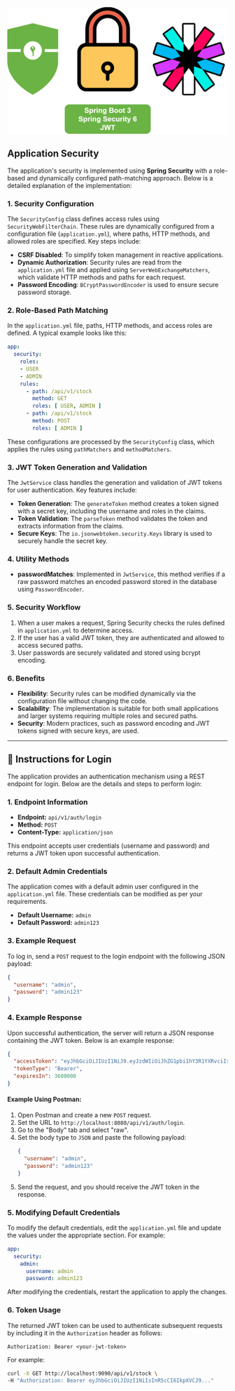 <img src="SpringSecurity.png" alt="Spring Security">

## Application Security

The application's security is implemented using **Spring Security** with a role-based and dynamically configured path-matching approach. Below is a detailed explanation of the implementation:

 ### 1. Security Configuration
The `SecurityConfig` class defines access rules using `SecurityWebFilterChain`. These rules are dynamically configured from a configuration file (`application.yml`), where paths, HTTP methods, and allowed roles are specified. Key steps include:

- **CSRF Disabled**: To simplify token management in reactive applications.
- **Dynamic Authorization**: Security rules are read from the `application.yml` file and applied using `ServerWebExchangeMatchers`, which validate HTTP methods and paths for each request.
- **Password Encoding**: `BCryptPasswordEncoder` is used to ensure secure password storage.

### 2. Role-Based Path Matching
In the `application.yml` file, paths, HTTP methods, and access roles are defined. A typical example looks like this:

```yaml
app:
  security:
    roles:
    - USER
    - ADMIN
    rules:
      - path: /api/v1/stock
        method: GET
        roles: [ USER, ADMIN ]
      - path: /api/v1/stock
        method: POST
        roles: [ ADMIN ]
```

These configurations are processed by the `SecurityConfig` class, which applies the rules using `pathMatchers` and `methodMatchers`.

### 3. JWT Token Generation and Validation
The `JwtService` class handles the generation and validation of JWT tokens for user authentication. Key features include:

- **Token Generation**: The `generateToken` method creates a token signed with a secret key, including the username and roles in the claims.
- **Token Validation**: The `parseToken` method validates the token and extracts information from the claims.
- **Secure Keys**: The `io.jsonwebtoken.security.Keys` library is used to securely handle the secret key.

### 4. Utility Methods
- **passwordMatches**: Implemented in `JwtService`, this method verifies if a raw password matches an encoded password stored in the database using `PasswordEncoder`.

### 5. Security Workflow
1. When a user makes a request, Spring Security checks the rules defined in `application.yml` to determine access.
2. If the user has a valid JWT token, they are authenticated and allowed to access secured paths.
3. User passwords are securely validated and stored using bcrypt encoding.

### 6. Benefits
- **Flexibility**: Security rules can be modified dynamically via the configuration file without changing the code.
- **Scalability**: The implementation is suitable for both small applications and larger systems requiring multiple roles and secured paths.
- **Security**: Modern practices, such as password encoding and JWT tokens signed with secure keys, are used.

---

## 🔐 Instructions for Login

The application provides an authentication mechanism using a REST endpoint for login. Below are the details and steps to perform login:

### 1. Endpoint Information

- **Endpoint:** `api/v1/auth/login`
- **Method:** `POST`
- **Content-Type:** `application/json`

This endpoint accepts user credentials (username and password) and returns a JWT token upon successful authentication.

### 2. Default Admin Credentials

The application comes with a default admin user configured in the `application.yml` file. These credentials can be modified as per your requirements.

- **Default Username:** `admin`
- **Default Password:** `admin123`

### 3. Example Request

To log in, send a `POST` request to the login endpoint with the following JSON payload:

```json
{
  "username": "admin",
  "password": "admin123"
}
```

### 4. Example Response

Upon successful authentication, the server will return a JSON response containing the JWT token. Below is an example response:

```json
{
  "accessToken": "eyJhbGciOiJIUzI1NiJ9.eyJzdWIiOiJhZG1pbi1hY3R1YXRvciIsInJvbGVzIjoiUk9MRV9BQ1RVQVRPUiIsImlhdCI6MTc0Njk4Mjk4NywiZXhwIjoxNzQ2OTg2NTg3fQ.IUrsEaFngmjrRKenxNR5hp7KVhK6P8LJi90WakEXl-U",
  "tokenType": "Bearer",
  "expiresIn": 3600000
}
```

#### Example Using Postman:
1. Open Postman and create a new `POST` request.
2. Set the URL to `http://localhost:8080/api/v1/auth/login`.
3. Go to the "Body" tab and select "raw".
4. Set the body type to `JSON` and paste the following payload:
   ```json
   {
     "username": "admin",
     "password": "admin123"
   }
   ```
5. Send the request, and you should receive the JWT token in the response.

### 5. Modifying Default Credentials

To modify the default credentials, edit the `application.yml` file and update the values under the appropriate section. For example:

```yaml
app:
  security:
    admin:
      username: admin
      password: admin123
```

After modifying the credentials, restart the application to apply the changes.

### 6. Token Usage

The returned JWT token can be used to authenticate subsequent requests by including it in the `Authorization` header as follows:

```
Authorization: Bearer <your-jwt-token>
```

For example:

```bash
curl -X GET http://localhost:9090/api/v1/stock \
-H "Authorization: Bearer eyJhbGciOiJIUzI1NiIsInR5cCI6IkpXVCJ9..."
```
